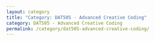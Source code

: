 ```yaml
---
layout: category
title: "Category: DAT505 - Advanced Creative Coding"
category: DAT505 - Advanced Creative Coding
permalink: /category/dat505-advanced-creative-coding/
---
```

